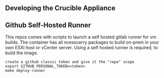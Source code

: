 ## Developing the Crucible Appliance

## Github Self-Hosted Runner
This repos comes with scripts to launch a self hosted gitlab runner for vm builds. The container has all ncesscerry packages to build on-prem in your own ESXi host or vCenter server. Using a self hosted runner is required, to build the image. 

```
create a github classic token and give it the "repo" scope
export GITHUB_PERSONAL_TOKEN=<token>
make deploy-runner
```